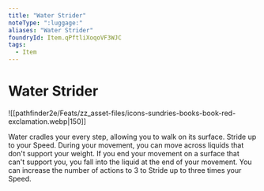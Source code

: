 ```yaml
---
title: "Water Strider"
noteType: ":luggage:"
aliases: "Water Strider"
foundryId: Item.qPftliXoqoVF3WJC
tags:
  - Item
---
```


# Water Strider
![[pathfinder2e/Feats/zz_asset-files/icons-sundries-books-book-red-exclamation.webp|150]]

Water cradles your every step, allowing you to walk on its surface. Stride up to your Speed. During your movement, you can move across liquids that don't support your weight. If you end your movement on a surface that can't support you, you fall into the liquid at the end of your movement. You can increase the number of actions to 3 to Stride up to three times your Speed.

